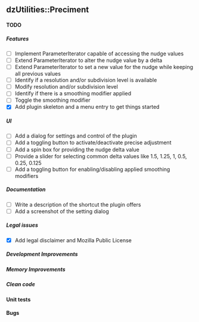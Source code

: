 dzUtilities::Preciment
---

#### TODO

##### Features
+ [ ] Implement ParameterIterator capable of accessing the nudge values
+ [ ] Extend ParameterIterator to alter the nudge value by a delta
+ [ ] Extend ParameterIterator to set a new value for the nudge while keeping all previous values
+ [ ] Identify if a resolution and/or subdivision level is available
+ [ ] Modify resolution and/or subdivision level
+ [ ] Identify if there is a smoothing modifier applied
+ [ ] Toggle the smoothing modifier
+ [x] Add plugin skeleton and a menu entry to get things started

##### UI
+ [ ] Add a dialog for settings and control of the plugin
+ [ ] Add a toggling button to activate/deactivate precise adjustment
+ [ ] Add a spin box for providing the nudge delta value
+ [ ] Provide a slider for selecting common delta values like 1.5, 1.25, 1, 0.5, 0.25, 0.125
+ [ ] Add a toggling button for enabling/disabling applied smoothing modifiers

##### Documentation
+ [ ] Write a description of the shortcut the plugin offers
+ [ ] Add a screenshot of the setting dialog

##### Legal issues
+ [x] Add legal disclaimer and Mozilla Public License

##### Development Improvements

##### Memory Improvements

##### Clean code

#### Unit tests

#### Bugs